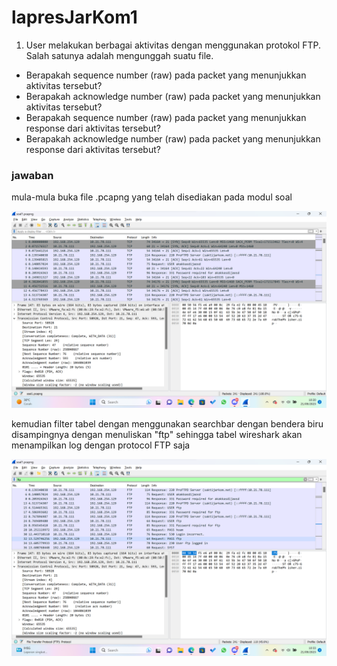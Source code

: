 # lapresJarKom1
1. User melakukan berbagai aktivitas dengan menggunakan protokol FTP. Salah satunya adalah mengunggah suatu file.

- Berapakah sequence number (raw) pada packet yang menunjukkan aktivitas tersebut?
- Berapakah acknowledge number (raw) pada packet yang menunjukkan aktivitas tersebut?
- Berapakah sequence number (raw) pada packet yang menunjukkan response dari aktivitas tersebut?
- Berapakah acknowledge number (raw) pada packet yang menunjukkan response dari aktivitas tersebut?
### jawaban
mula-mula buka file .pcapng yang telah disediakan pada modul soal

![Ss Soal1](images/Screenshot%202023-09-21%20102039.png)

kemudian filter tabel dengan menggunakan searchbar dengan bendera biru disampingnya dengan menuliskan "ftp" sehingga tabel wireshark akan menampilkan log dengan protocol FTP saja 

![Ss Soal1.1](images/Screenshot%202023-09-21%20103352.png)



